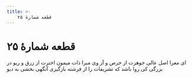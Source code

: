 ```yaml
---
title: >-
    قطعه شمارهٔ ۲۵
---
```

# قطعه شمارهٔ ۲۵

ای معرا اصل عالی جوهرت از حرص و آز
وی مبرا ذات میمون اخترت از زرق و ریو
در بزرگی کی روا باشد که تشریفات را
از فرشته بازگیری آنگهی بخشی به دیو
